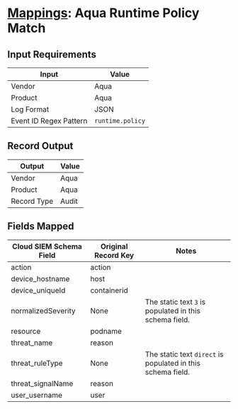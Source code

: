# [Mappings](README.md): Aqua Runtime Policy Match

## Input Requirements

|Input|Value|
|-----|-----|
|Vendor|Aqua|
|Product|Aqua|
|Log Format|JSON|
|Event ID Regex Pattern|`runtime.policy`|

## Record Output

|Output|Value|
|------|-----|
|Vendor|Aqua|
|Product|Aqua|
|Record Type|Audit|

## Fields Mapped

|Cloud SIEM Schema Field|Original Record Key|Notes|
|-----------------------|-------------------|-----|
|action|action||
|device_hostname|host||
|device_uniqueId|containerid||
|normalizedSeverity|None|The static text `3` is populated in this schema field.|
|resource|podname||
|threat_name|reason||
|threat_ruleType|None|The static text `direct` is populated in this schema field.|
|threat_signalName|reason||
|user_username|user||

